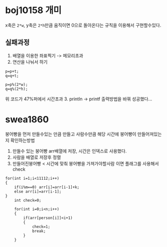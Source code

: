 # boj10158 개미
x축은 ```2*w```, y축은 ```2*h```만큼 움직이면 0으로 돌아온다는 규칙을 이용해서 구현할수있다.


## 실패과정
1. 배열을 이용한 좌표찍기 -> 메모리초과
2. 연산을 나눠서 하기
```
p=p+t;
q=q+t;
		
p=p%(2*w);
q=q%(2*h);
```
위 코드가 47%퍼에서 시간초과
3. println -> printf
출력방법을 바꿔 성공했다...


# swea1860
붕어빵을 먼저 만들수있는 만큼 만들고
사람수만큼 해당 시간에 붕어빵이 만들어져있는지 확인하는방법
1. 만들수 있는 붕어빵 arr배열에 저장, 시간은 인덱스로 사용했다.
2. 사람을 배열로 저장후 정렬
3. 만들어진붕어빵 < 시간에 맞춰 붕어빵을 가져가야할사람 이면 플래그를 사용해서 check
```
for(int i=1;i<11112;i++)
{
    if(i%m==0) arr[i]=arr[i-1]+k;
    else arr[i]=arr[i-1];   			
}
    int check=0;
    		
    for(int i=0;i<n;i++)
    {
    	if(arr[person[i]]<i+1)
    	{
    		check=1;
    		break;
    	}
    }
```
